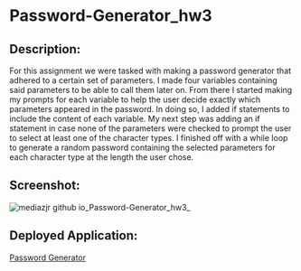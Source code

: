 # Password-Generator_hw3

## Description:
For this assignment we were tasked with making a password generator that adhered to a certain set of parameters. I made four variables containing said parameters to be able to call them later on. From there I started making my prompts for each variable to help the user decide exactly which parameters appeared in the password. In doing so, I added if statements to include the content of each variable. My next step was adding an if statement in case none of the parameters were checked to prompt the user to select at least one of the character types. I finished off with a while loop to generate a random password containing the selected parameters for each character type at the length the user chose. 


## Screenshot:
![mediazjr github io_Password-Generator_hw3_](https://user-images.githubusercontent.com/91097193/141908402-ae275c12-1704-4621-8e98-594e3ffa622a.png)


## Deployed Application:
[Password Generator](https://mediazjr.github.io/Password-Generator_hw3/)